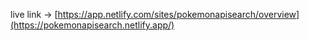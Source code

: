 live link ->
[https://app.netlify.com/sites/pokemonapisearch/overview](https://pokemonapisearch.netlify.app/)

